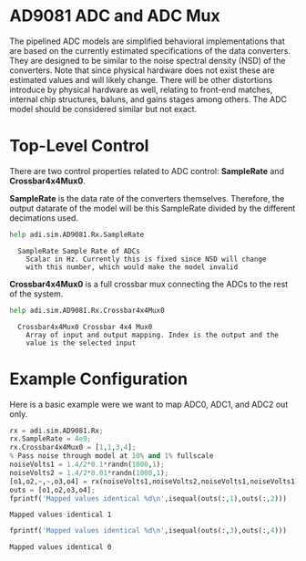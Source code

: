 # AD9081 ADC and ADC Mux


The pipelined ADC models are simplified behavioral implementations that are based on the currently estimated specifications of the data converters. They are designed to be similar to the noise spectral density (NSD) of the converters. Note that since physical hardware does not exist these are estimated values and will likely change. There will be other distortions introduce by physical hardware as well, relating to front-end matches, internal chip structures, baluns, and gains stages among others. The ADC model should be considered similar but not exact.


# Top-Level Control


There are two control properties related to ADC control: **SampleRate** and **Crossbar4x4Mux0**.




**SampleRate** is the data rate of the converters themselves. Therefore, the output datarate of the model will be this SampleRate divided by the different decimations used.



```python
help adi.sim.AD9081.Rx.SampleRate
```


```
  SampleRate Sample Rate of ADCs
    Scalar in Hz. Currently this is fixed since NSD will change
    with this number, which would make the model invalid
```



**Crossbar4x4Mux0** is a full crossbar mux connecting the ADCs to the rest of the system.



```python
help adi.sim.AD9081.Rx.Crossbar4x4Mux0
```


```
  Crossbar4x4Mux0 Crossbar 4x4 Mux0
    Array of input and output mapping. Index is the output and the
    value is the selected input
```

# Example Configuration


Here is a basic example were we want to map ADC0, ADC1, and ADC2 out only.



```python
rx = adi.sim.AD9081.Rx;
rx.SampleRate = 4e9;
rx.Crossbar4x4Mux0 = [1,1,3,4];
% Pass noise through model at 10% and 1% fullscale
noiseVolts1 = 1.4/2*0.1*randn(1000,1);
noiseVolts2 = 1.4/2*0.01*randn(1000,1);
[o1,o2,~,~,o3,o4] = rx(noiseVolts1,noiseVolts2,noiseVolts1,noiseVolts1);
outs = [o1,o2,o3,o4];
fprintf('Mapped values identical %d\n',isequal(outs(:,1),outs(:,2)))
```


```
Mapped values identical 1
```


```python
fprintf('Mapped values identical %d\n',isequal(outs(:,3),outs(:,4)))
```


```
Mapped values identical 0
```


